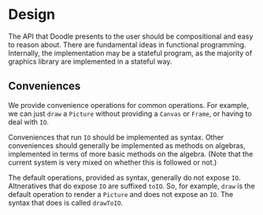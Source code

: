 # Design

The API that Doodle presents to the user should be compositional and easy to reason about. 
There are fundamental ideas in functional programming.
Internally, the implementation may be a stateful program, as the majority of graphics library are implemented in a stateful way.


## Conveniences

We provide convenience operations for common operations. 
For example, we can just `draw` a `Picture` without providing a `Canvas` or `Frame`, or having to deal with `IO`.

Conveniences that run `IO` should be implemented as syntax.
Other conveniences should generally be implemented as methods on algebras,
implemented in terms of more basic methods on the algebra.
(Note that the current system is very mixed on whether this is followed or not.)

The default operations, provided as syntax, generally do not expose `IO`. 
Altneratives that do expose `IO` are suffixed `toIO`.
So, for example, `draw` is the default operation to render a `Picture` and does not expose an `IO`.
The syntax that does is called `drawToIO`.
